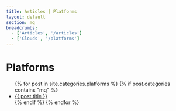 ```yaml
---
title: Articles | Platforms
layout: default
section: mq
breadcrumbs:
  - ['Articles', '/articles']
  - ['Clouds', '/platforms']
---
```


<h1>Platforms</h1>

<ul>
  {% for post in site.categories.platforms %}
  {% if post.categories contains "mq" %}
  <li><a href="{{ post.url }}">{{ post.title }}</a></li>
  {% endif %}
  {% endfor %}
</ul>
